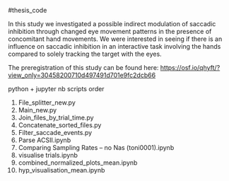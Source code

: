 #thesis_code

In this study we investigated a possible indirect modulation of saccadic inhibition through changed eye movement patterns in the presence of concomitant hand movements. We were interested in seeing if there is an influence on saccadic inhibition in an interactive task involving the hands compared to solely tracking the target with the eyes.

The preregistration of this study can be found here: https://osf.io/qhyft/?view_only=30458200710d497491d701e9fc2dcb66

python + jupyter nb scripts order
1) File_splitter_new.py
2) Main_new.py
3) Join_files_by_trial_time.py
4) Concatenate_sorted_files.py
5) Filter_saccade_events.py
6) Parse ACSII.ipynb
7) Comparing Sampling Rates – no Nas (toni0001).ipynb
8) visualise trials.ipynb
9) combined_normalized_plots_mean.ipynb
10) hyp_visualisation_mean.ipynb
